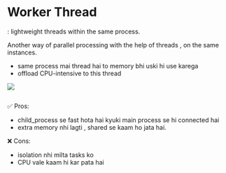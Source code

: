 # Worker Thread  
: lightweight threads within the same process.

Another way of parallel processing with the help of threads , on the same instances.
- same process mai thread hai to memory bhi uski hi use karega
- offload CPU-intensive to this thread

![](https://miro.medium.com/v2/resize:fit:720/format:webp/1*qsSnKuW026FXqANJxD8PIw.jpeg)

```
```

✅ Pros:
- child_process se fast hota hai kyuki main process se hi connected hai 
- extra memory nhi lagti , shared se kaam ho jata hai.

❌ Cons:
- isolation nhi milta tasks ko 
- CPU vale kaam hi kar pata hai 